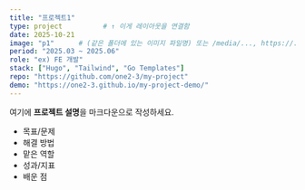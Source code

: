 ```yaml
---
title: "프로젝트1"
type: project          # ↑ 이게 레이아웃을 연결함
date: 2025-10-21
image: "p1"      # (같은 폴더에 있는 이미지 파일명) 또는 /media/..., https://... 도 가능
period: "2025.03 ~ 2025.06"
role: "ex) FE 개발"
stack: ["Hugo", "Tailwind", "Go Templates"]
repo: "https://github.com/one2-3/my-project"
demo: "https://one2-3.github.io/my-project-demo/"
---
```


여기에 **프로젝트 설명**을 마크다운으로 작성하세요.

- 목표/문제
- 해결 방법
- 맡은 역할
- 성과/지표
- 배운 점
